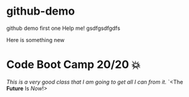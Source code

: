 # github-demo

github demo first one
Help me!
gsdfgsdfgdfs

Here is something new

# Code Boot Camp 20/20 :boom:

_This is a very good class that I am going to get all I can from it._
`<The **Future** Is _Now_!>